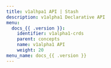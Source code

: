 ```yaml
---
title: v1alhpa1 API | Stash
description: v1alpha1 Declarative API
menu:
  docs_{{ .version }}:
    identifier: v1alpha1-crds
    parent: concepts
    name: v1alpha1 API
    weight: 20
menu_name: docs_{{ .version }}
---
```

